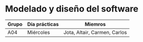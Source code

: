 # Modelado y diseño del software

| Grupo | Día prácticas | Miemros                      |
| ----- | ------------- | ---------------------------- |
| A04   | Miércoles     | Jota, Altair, Carmen, Carlos |
